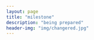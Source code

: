 ```yaml
---
layout: page
title: "milestone"
description: "being prepared"
header-img: "img/changered.jpg"
---
```








